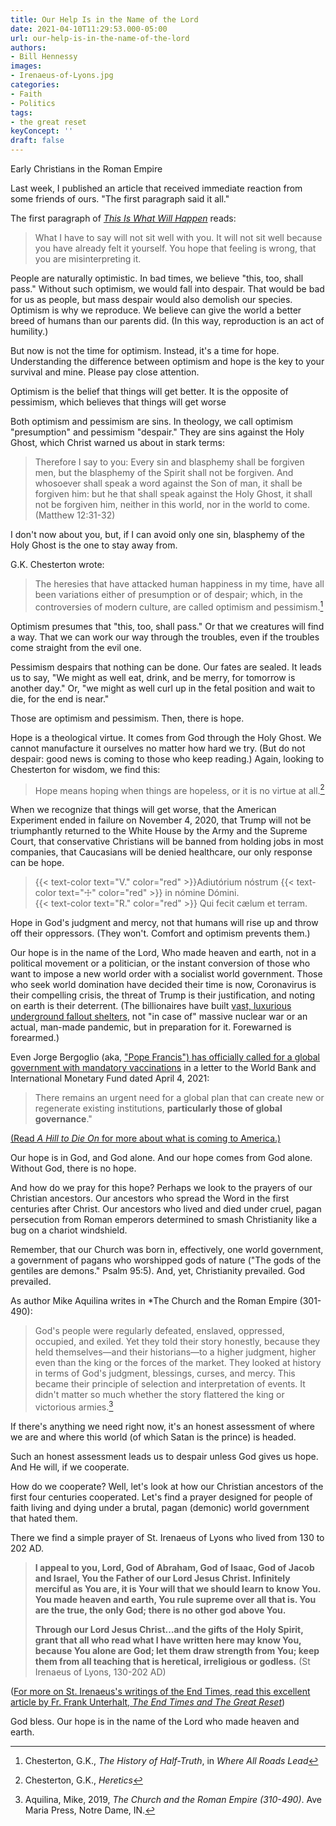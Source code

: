 ```yaml
---
title: Our Help Is in the Name of the Lord
date: 2021-04-10T11:29:53.000-05:00
url: our-help-is-in-the-name-of-the-lord
authors:
- Bill Hennessy
images:
- Irenaeus-of-Lyons.jpg
categories:
- Faith
- Politics
tags:
- the great reset
keyConcept: ''
draft: false
---
```

Early Christians in the Roman Empire

Last week, I published an article that received immediate reaction from some friends of ours. "The first paragraph said it all." 

The first paragraph of [*This Is What Will Happen*](https://www.hennessysview.com/this-is-what-will-happen/) reads:

> What I have to say will not sit well with you. It will not sit well because you have already felt it yourself. You hope that feeling is wrong, that you are misinterpreting it.

People are naturally optimistic. In bad times, we believe "this, too, shall pass." Without such optimism, we would fall into despair. That would be bad for us as people, but mass despair would also demolish our species. Optimism is why we reproduce. We believe can give the world a better breed of humans than our parents did. (In this way, reproduction is an act of humility.)

But now is not the time for optimism. Instead, it's a time for hope. Understanding the difference between optimism and hope is the key to your survival and mine. Please pay close attention.

Optimism is the belief that things will get better. It is the opposite of pessimism, which believes that things will get worse 

Both optimism and pessimism are sins. In theology, we call optimism "presumption" and pessimism "despair." They are sins against the Holy Ghost, which Christ warned us about in stark terms:

> Therefore I say to you: Every sin and blasphemy shall be forgiven men, but the blasphemy of the Spirit shall not be forgiven. And whosoever shall speak a word against the Son of man, it shall be forgiven him: but he that shall speak against the Holy Ghost, it shall not be forgiven him, neither in this world, nor in the world to come. (Matthew 12:31-32)

I don't now about you, but, if I can avoid only one sin, blasphemy of the Holy Ghost is the one to stay away from.

G.K. Chesterton wrote:

> The heresies that have attacked human happiness in my time, have all been variations either of presumption or of despair; which, in the controversies of modern culture, are called optimism and pessimism.[^1]


Optimism presumes that "this, too, shall pass." Or that we creatures will find a way. That we can work our way through the troubles, even if the troubles come straight from the evil one. 

Pessimism despairs that nothing can be done. Our fates are sealed. It leads us to say, "We might as well eat, drink, and be merry, for tomorrow is another day." Or, "we might as well curl up in the fetal position and wait to die, for the end is near." 

Those are optimism and pessimism. Then, there is hope. 

Hope is a theological virtue. It comes from God through the Holy Ghost. We cannot manufacture it ourselves no matter how hard we try. (But do not despair: good news is coming to those who keep reading.) Again, looking to Chesterton for wisdom, we find this:

> Hope means hoping when things are hopeless, or it is no virtue at all.[^2]

When we recognize that things will get worse, that the American Experiment ended in failure on November 4, 2020, that Trump will not be triumphantly returned to the White House by the Army and the Supreme Court, that conservative Christians will be banned from holding jobs in most companies, that Caucasians will be denied healthcare, our only response can be hope. 

> {{< text-color text="V." color="red" >}}Adiutórium nóstrum {{< text-color text="☩" color="red" >}} in nómine Dómini.  
> {{< text-color text="R." color="red" >}} Qui fecit cælum et terram.

Hope in God's judgment and mercy, not that humans will rise up and throw off their oppressors. (They won't. Comfort and optimism prevents them.)

Our hope is in the name of the Lord, Who made heaven and earth, not in a political movement or a politician, or the instant conversion of those who want to impose a new world order with a socialist world government. Those who seek world domination have decided their time is now, Coronavirus is their compelling crisis, the threat of Trump is their justification, and noting on earth is their deterrent. (The billionaires have built [vast, luxurious underground fallout shelters](https://observer.com/2019/10/luxury-bunkers-billionaires-apocalypse-nuclear-war/), not "in case of" massive nuclear war or an actual, man-made pandemic, but in preparation for it. Forewarned is forearmed.) 

Even Jorge Bergoglio (aka, ["Pope Francis") has officially called for a global government with mandatory vaccinations](https://www.lifesitenews.com/news/pope-francis-calls-for-global-governance-and-universal-vaccines-in-letter-to-globalist-financial-summit) in a letter to the World Bank and International Monetary Fund dated April 4, 2021:

> There remains an urgent need for a global plan that can create new or regenerate existing institutions, **particularly those of global governance**."

[(Read *A Hill to Die On* for more about what is coming to America.)](https://www.hennessysview.com/a-hill-to-die-on/)

Our hope is in God, and God alone. And our hope comes from God alone. Without God, there is no hope. 

And how do we pray for this hope? Perhaps we look to the prayers of our Christian ancestors. Our ancestors who spread the Word in the first centuries after Christ. Our ancestors who lived and died under cruel, pagan persecution from Roman emperors determined to smash Christianity like a bug on a chariot windshield. 

Remember, that our Church was born in, effectively, one world government, a government of pagans who worshipped gods of nature ("The gods of the gentiles are demons." Psalm 95:5). And, yet, Christianity prevailed. God prevailed. 

As author Mike Aquilina writes in *The Church and the Roman Empire (301-490):

> God's people were regularly defeated, enslaved, oppressed, occupied, and exiled. Yet they told their story honestly, because they held themselves—and their historians—to a higher judgment, higher even than the king or the forces of the market. They looked at history in terms of God's judgment, blessings, curses, and mercy. This became their principle of selection and interpretation of events. It didn't matter so much whether the story flattered the king or victorious armies.[^3]

If there's anything we need right now, it's an honest assessment of where we are and where this world (of which Satan is the prince) is headed. 

Such an honest assessment leads us to despair unless God gives us hope. And He will, if we cooperate. 

How do we cooperate? Well, let's look at how our Christian ancestors of the first four centuries cooperated. Let's find a prayer designed for people of faith living and dying under a brutal, pagan (demonic) world government that hated them. 

There we find a simple prayer of St. Irenaeus of Lyons who lived from 130 to 202 AD. 

> **I appeal to you, Lord, God of Abraham, God of Isaac, God of Jacob and Israel, You the Father of our Lord Jesus Christ. Infinitely merciful as You are, it is Your will that we should learn to know You. You made heaven and earth, You rule supreme over all that is. You are the true, the only God; there is no other god above You.**
> 
> **Through our Lord Jesus Christ…and the gifts of the Holy Spirit, grant that all who read what I have written here may know You, because You alone are God; let them draw strength from You; keep them from all teaching that is heretical, irreligious or godless.** (St Irenaeus of Lyons, 130-202 AD)


([For more on St. Irenaeus's writings of the End Times, read this excellent article by Fr. Frank Unterhalt, *The End Times and The Great Reset*](https://www.lifesitenews.com/opinion/the-end-times-and-the-great-reset))

God bless. Our hope is in the name of the Lord who made heaven and earth. 

[^1]: Chesterton, G.K., *The History of Half-Truth*, in *Where All Roads Lead*
[^2]: Chesterton, G.K., *Heretics*
[^3]: Aquilina, Mike, 2019, *The Church and the Roman Empire (310-490)*. Ave Maria Press, Notre Dame, IN.
<!--stackedit_data:
eyJoaXN0b3J5IjpbLTIwMDE0OTU4NjldfQ==
-->